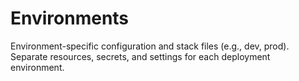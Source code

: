 # Environments

Environment-specific configuration and stack files (e.g., dev, prod).
Separate resources, secrets, and settings for each deployment environment.
